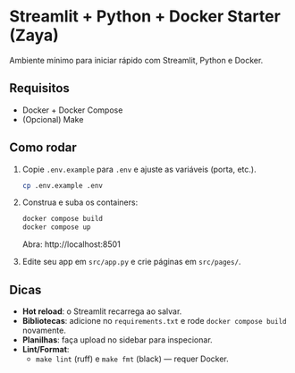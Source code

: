 
# Streamlit + Python + Docker Starter (Zaya)

Ambiente mínimo para iniciar rápido com Streamlit, Python e Docker.

## Requisitos
- Docker + Docker Compose
- (Opcional) Make

## Como rodar
1. Copie `.env.example` para `.env` e ajuste as variáveis (porta, etc.).
   ```bash
   cp .env.example .env
   ```
2. Construa e suba os containers:
   ```bash
   docker compose build
   docker compose up
   ```
   Abra: http://localhost:8501

3. Edite seu app em `src/app.py` e crie páginas em `src/pages/`.

## Dicas
- **Hot reload**: o Streamlit recarrega ao salvar.
- **Bibliotecas**: adicione no `requirements.txt` e rode `docker compose build` novamente.
- **Planilhas**: faça upload no sidebar para inspecionar.
- **Lint/Format**:
  - `make lint` (ruff) e `make fmt` (black) — requer Docker.
